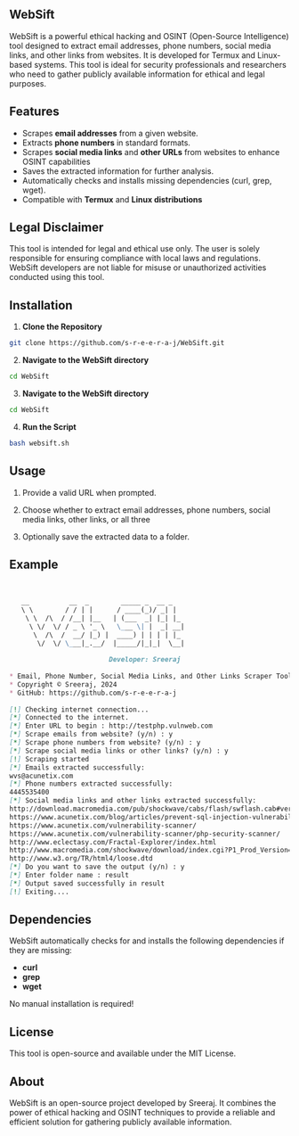 ## WebSift
WebSift is a powerful ethical hacking and OSINT (Open-Source Intelligence) tool designed to extract email addresses, phone numbers, social media links, and other links from websites. It is developed for Termux and Linux-based systems. This tool is ideal for security professionals and researchers who need to gather publicly available information for ethical and legal purposes.

## Features
- Scrapes **email addresses** from a given website.
- Extracts **phone numbers** in standard formats.
- Scrapes **social media links** and **other URLs** from websites to enhance OSINT capabilities
- Saves the extracted information for further analysis.
- Automatically checks and installs missing dependencies (curl, grep, wget).
- Compatible with **Termux** and **Linux distributions**

## Legal Disclaimer
This tool is intended for legal and ethical use only. The user is solely responsible for ensuring compliance with local laws and regulations. WebSift developers are not liable for misuse or unauthorized activities conducted using this tool.
## Installation
1. **Clone the Repository**
```bash
git clone https://github.com/s-r-e-e-r-a-j/WebSift.git
```
2. **Navigate to the WebSift directory**
```bash     
cd WebSift
```
3. **Navigate to the WebSift directory**
```bash
cd WebSift
```  
4. **Run the Script**
``` bash
bash websift.sh
```  
## Usage
1. Provide a valid URL when prompted.
   
2. Choose whether to extract email addresses, phone numbers, social media links, other links, or all three
   
3. Optionally save the extracted data to a folder.
## Example
```markdown
                                                                                                                                                                                              
                                                                                                                                                                                             
   __          __  _        _____ _  __ _                                                                                                                                                    
   \ \        / / | |      / ____(_)/ _| |                                                                                                                                                   
    \ \  /\  / /__| |__   | (___  _| |_| |_                                                                                                                                                  
     \ \/  \/ / _ \ '_ \   \___ \| |  _| __|                                                                                                                                                 
      \  /\  /  __/ |_) |  ____) | | | | |_                                                                                                                                                  
       \/  \/ \___|_.__/  |_____/|_|_|  \__|                                                                                                                                                 
                                                                                                                                                                                             
                         Developer: Sreeraj                                                                                                                                                  
                                                                                                                                                                                             
* Email, Phone Number, Social Media Links, and Other Links Scraper Tool                                                                                                                      
* Copyright © Sreeraj, 2024                                                                                                                                                                  
* GitHub: https://github.com/s-r-e-e-r-a-j                                                                                                                                                   
                                                                                                                                                                                             
[!] Checking internet connection...                                                                                                                                                          
[*] Connected to the internet.                                                                                                                                                               
[*] Enter URL to begin : http://testphp.vulnweb.com                                                                                                                                          
[*] Scrape emails from website? (y/n) : y                                                                                                                                                    
[*] Scrape phone numbers from website? (y/n) : y                                                                                                                                             
[*] Scrape social media links or other links? (y/n) : y                                                                                                                                      
[!] Scraping started                                                                                                                                                                         
[*] Emails extracted successfully:                                                                                                                                                           
wvs@acunetix.com                                                                                                                                                                             
[*] Phone numbers extracted successfully:                                                                                                                                                    
4445535400                                                                                                                                                                                   
[*] Social media links and other links extracted successfully:                                                                                                                               
http://download.macromedia.com/pub/shockwave/cabs/flash/swflash.cab#version=6,0,29,0                                                                                                         
https://www.acunetix.com/blog/articles/prevent-sql-injection-vulnerabilities-in-php-applications/                                                                                            
https://www.acunetix.com/vulnerability-scanner/                                                                                                                                              
https://www.acunetix.com/vulnerability-scanner/php-security-scanner/                                                                                                                         
http://www.eclectasy.com/Fractal-Explorer/index.html                                                                                                                                         
http://www.macromedia.com/shockwave/download/index.cgi?P1_Prod_Version=ShockwaveFlash                                                                                                        
http://www.w3.org/TR/html4/loose.dtd                                                                                                                                                         
[*] Do you want to save the output (y/n) : y                                                                                                                                                 
[*] Enter folder name : result                                                                                                                                                               
[*] Output saved successfully in result                                                                                                                                                      
[!] Exiting....                                                                                                                                                                             
```                   


## Dependencies
WebSift automatically checks for and installs the following dependencies if they are missing:

- **curl**
- **grep**
- **wget**
  
No manual installation is required!

## License
This tool is open-source and available under the MIT License.
## About
WebSift is an open-source project developed by Sreeraj. It combines the power of ethical hacking and OSINT techniques to provide a reliable and efficient solution for gathering publicly available information.
